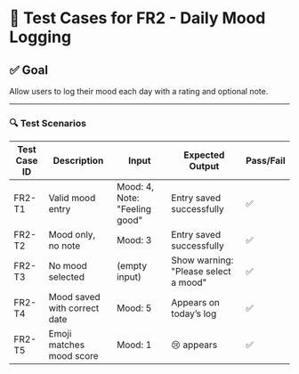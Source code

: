 # 🧠 Test Cases for FR2 - Daily Mood Logging

## ✅ Goal
Allow users to log their mood each day with a rating and optional note.

---

### 🔍 Test Scenarios

| Test Case ID | Description | Input | Expected Output | Pass/Fail |
|--------------|-------------|-------|------------------|-----------|
| FR2-T1 | Valid mood entry | Mood: 4, Note: "Feeling good" | Entry saved successfully | ✅ |
| FR2-T2 | Mood only, no note | Mood: 3 | Entry saved successfully | ✅ |
| FR2-T3 | No mood selected | (empty input) | Show warning: "Please select a mood" | ✅ |
| FR2-T4 | Mood saved with correct date | Mood: 5 | Appears on today’s log | ✅ |
| FR2-T5 | Emoji matches mood score | Mood: 1 | 😢 appears | ✅ |
